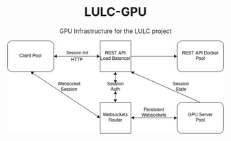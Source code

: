 <h1 align=center>LULC-GPU</h1>

<p align=center>GPU Infrastructure for the LULC project</p>

![Diagram](./docs/dia.jpeg)
